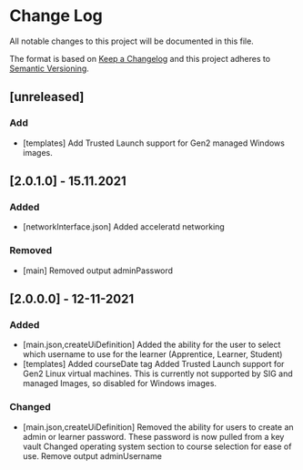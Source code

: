 # Change Log
All notable changes to this project will be documented in this file.
 
The format is based on [Keep a Changelog](http://keepachangelog.com/)
and this project adheres to [Semantic Versioning](http://semver.org/).

## [unreleased]
 
### Add
- [templates]
  Add Trusted Launch support for Gen2 managed Windows images.
  

## [2.0.1.0] - 15.11.2021

### Added
- [networkInterface.json]
  Added acceleratd networking

### Removed
- [main]
  Removed output adminPassword
 
## [2.0.0.0] - 12-11-2021
 
### Added
- [main.json,createUiDefinition]
  Added the ability for the user to select which username to use for the learner (Apprentice, Learner, Student)
- [templates]
  Added courseDate tag 
  Added Trusted Launch support for Gen2 Linux virtual machines. This is currently not supported by SIG and managed Images, so disabled for Windows images.
 
### Changed
- [main.json,createUiDefinition]
  Removed the ability for users to create an admin or learner password. These password is now pulled from a key vault
  Changed operating system section to course selection for ease of use.
  Remove output adminUsername


